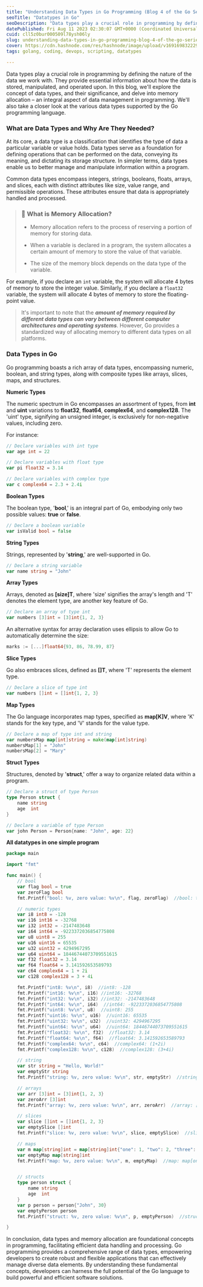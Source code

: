 ```yaml
---
title: "Understanding Data Types in Go Programming (Blog 4 of the Go Series)"
seoTitle: "Datatypes in Go"
seoDescription: "Data types play a crucial role in programming by defining the nature of the data we work with."
datePublished: Fri Aug 11 2023 02:30:07 GMT+0000 (Coordinated Universal Time)
cuid: cll5z0bur000509l78ysh06ly
slug: understanding-data-types-in-go-programming-blog-4-of-the-go-series
cover: https://cdn.hashnode.com/res/hashnode/image/upload/v1691698322291/576d6ee2-5326-4e86-8613-f93721ce96ee.png
tags: golang, coding, devops, scripting, datatypes

---
```


Data types play a crucial role in programming by defining the nature of the data we work with. They provide essential information about how the data is stored, manipulated, and operated upon. In this blog, we'll explore the concept of data types, and their significance, and delve into memory allocation – an integral aspect of data management in programming. We'll also take a closer look at the various data types supported by the Go programming language.

### **What are Data Types and Why Are They Needed?**

At its core, a data type is a classification that identifies the type of data a particular variable or value holds. Data types serve as a foundation for defining operations that can be performed on the data, conveying its meaning, and dictating its storage structure. In simpler terms, data types enable us to better manage and manipulate information within a program.

Common data types encompass integers, strings, booleans, floats, arrays, and slices, each with distinct attributes like size, value range, and permissible operations. These attributes ensure that data is appropriately handled and processed.

> ### 📌 What is Memory Allocation?
> 
> * Memory allocation refers to the process of reserving a portion of memory for storing data.
>     
> * When a variable is declared in a program, the system allocates a certain amount of memory to store the value of that variable.
>     
> * The size of the memory block depends on the data type of the variable.
>     

For example, if you declare an `int` variable, the system will allocate 4 bytes of memory to store the integer value. Similarly, if you declare a `float32` variable, the system will allocate 4 bytes of memory to store the floating-point value.

> It's important to note that the ***amount of memory required by different data types can vary between different computer architectures and operating systems***. However, Go provides a standardized way of allocating memory to different data types on all platforms.

### **Data Types in Go**

Go programming boasts a rich array of data types, encompassing numeric, boolean, and string types, along with composite types like arrays, slices, maps, and structures.

**Numeric Types**

The numeric spectrum in Go encompasses an assortment of types, from **int** and **uint** variations to **float32**, **float64**, **complex64**, and **complex128**. The 'uint' type, signifying an unsigned integer, is exclusively for non-negative values, including zero.

For instance:

```go
// Declare variables with int type
var age int = 22

// Declare variables with float type
var pi float32 = 3.14

// Declare variables with complex type
var c complex64 = 2.3 + 2.4i
```

**Boolean Types**

The boolean type, '**bool**,' is an integral part of Go, embodying only two possible values: **true** or **false**.

```go
// Declare a boolean variable
var isValid bool = false
```

**String Types**

Strings, represented by '**string**,' are well-supported in Go.

```go
// Declare a string variable
var name string = "John"
```

**Array Types**

Arrays, denoted as **\[size\]T**, where 'size' signifies the array's length and 'T' denotes the element type, are another key feature of Go.

```go
// Declare an array of type int
var numbers [3]int = [3]int{1, 2, 3}
```

An alternative syntax for array declaration uses ellipsis to allow Go to automatically determine the size:

```go
marks := [...]float64{93, 86, 78.99, 87}
```

**Slice Types**

Go also embraces slices, defined as **\[\]T**, where 'T' represents the element type.

```go
// Declare a slice of type int
var numbers []int = []int{1, 2, 3}
```

**Map Types**

The Go language incorporates map types, specified as **map\[K\]V**, where 'K' stands for the key type, and 'V' stands for the value type.

```go
// Declare a map of type int and string
var numbersMap map[int]string = make(map[int]string)
numbersMap[1] = "John"
numbersMap[2] = "Mary"
```

**Struct Types**

Structures, denoted by '**struct**,' offer a way to organize related data within a program.

```go
// Declare a struct of type Person
type Person struct {
	name string
	age  int
}

// Declare a variable of type Person
var john Person = Person{name: "John", age: 22}
```

**All datatypes in one simple program**

```go
package main

import "fmt"

func main() {
	// bool
	var flag bool = true
	var zeroFlag bool
	fmt.Printf("bool: %v, zero value: %v\n", flag, zeroFlag)  //bool: true, zero value: false

	// numeric types
	var i8 int8 = -128
	var i16 int16 = -32768
	var i32 int32 = -2147483648
	var i64 int64 = -9223372036854775808
	var u8 uint8 = 255
	var u16 uint16 = 65535
	var u32 uint32 = 4294967295
	var u64 uint64 = 18446744073709551615
	var f32 float32 = 3.14
	var f64 float64 = 3.141592653589793
	var c64 complex64 = 1 + 2i
	var c128 complex128 = 3 + 4i

	fmt.Printf("int8: %v\n", i8)  //int8: -128
	fmt.Printf("int16: %v\n", i16) //int16: -32768
	fmt.Printf("int32: %v\n", i32) //int32: -2147483648
	fmt.Printf("int64: %v\n", i64)  //int64: -9223372036854775808
	fmt.Printf("uint8: %v\n", u8)  //uint8: 255
	fmt.Printf("uint16: %v\n", u16)  //uint16: 65535
	fmt.Printf("uint32: %v\n", u32)  //uint32: 4294967295
	fmt.Printf("uint64: %v\n", u64)  //uint64: 18446744073709551615
	fmt.Printf("float32: %v\n", f32)  //float32: 3.14
	fmt.Printf("float64: %v\n", f64)  //float64: 3.141592653589793
	fmt.Printf("complex64: %v\n", c64)  //complex64: (1+2i)
	fmt.Printf("complex128: %v\n", c128)  //complex128: (3+4i)

	// string
	var str string = "Hello, World!"
	var emptyStr string
	fmt.Printf("string: %v, zero value: %v\n", str, emptyStr)  //string: Hello, World!, zero value:

	// arrays
	var arr [3]int = [3]int{1, 2, 3}
	var zeroArr [3]int
	fmt.Printf("array: %v, zero value: %v\n", arr, zeroArr)  //array: [1 2 3], zero value: [0 0 0]

	// slices
	var slice []int = []int{1, 2, 3}
	var emptySlice []int
	fmt.Printf("slice: %v, zero value: %v\n", slice, emptySlice)  //slice: [1 2 3], zero value: []

	// maps
	var m map[string]int = map[string]int{"one": 1, "two": 2, "three": 3}
	var emptyMap map[string]int
	fmt.Printf("map: %v, zero value: %v\n", m, emptyMap)  //map: map[one:1 three:3 two:2], zero value: map[]


	// structs
	type person struct {
		name string
		age  int
	}
	var p person = person{"John", 30}
	var emptyPerson person
	fmt.Printf("struct: %v, zero value: %v\n", p, emptyPerson)  //struct: {John 30}, zero value: { 0}

}
```

In conclusion, data types and memory allocation are foundational concepts in programming, facilitating efficient data handling and processing. Go programming provides a comprehensive range of data types, empowering developers to create robust and flexible applications that can effectively manage diverse data elements. By understanding these fundamental concepts, developers can harness the full potential of the Go language to build powerful and efficient software solutions.